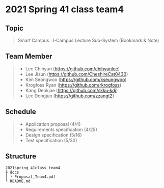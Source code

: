 # 2021 Spring 41 class team4
## Topic
>Smart Campus : I-Campus Lecture Sub-System (Bookmark & Note)

## Team Member
> + Lee Chihyun (https://github.com/chihyunlee)
> + Lee Jisun (https://github.com/CheshireCat0430)
> + Kim Seongwoo (https://github.com/kseungwoo)
> + Krogfoss Ryan (https://github.com/rkrogfoss)
> + Kang Deokjae (https://github.com/skku-kdj)
> + Lee Dongjun (https://github.com/zzangt2)

## Schedule
> + Application proposal (4/4)
> + Requirements specification (4/25)
> + Design specification (5/16)
> + Test specification (5/30)

## Structure
    2021spring_41class_team4
    ├ docs
    │ └ Proposal_Team4.pdf
    └ README.md

